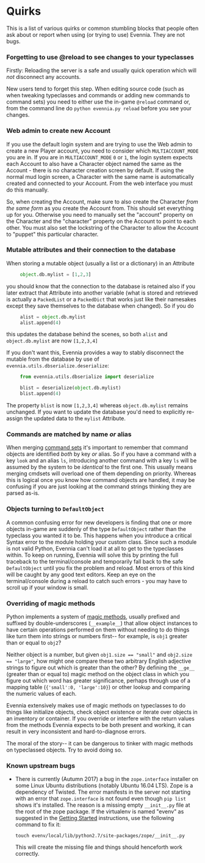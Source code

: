 # Quirks


This is a list of various quirks or common stumbling blocks that people often ask about or report
when using (or trying to use) Evennia. They are not bugs.

### Forgetting to use @reload to see changes to your typeclasses

Firstly: Reloading the server is a safe and usually quick operation which will *not* disconnect any
accounts.

New users tend to forget this step. When editing source code (such as when tweaking typeclasses and
commands or adding new commands to command sets) you need to either use the in-game `@reload`
command or, from the command line do `python evennia.py reload` before you see your changes.

### Web admin to create new Account

If you use the default login system and are trying to use the Web admin to create a new Player
account, you need to consider which `MULTIACCOUNT_MODE` you are in. If you are in
`MULTIACCOUNT_MODE` `0` or `1`, the login system expects each Account to also have a Character
object named the same as the Account - there is no character creation screen by default. If using
the normal mud login screen, a Character with the same name is automatically created and connected
to your Account. From the web interface you must do this manually.

So, when creating the Account, make sure to also create the Character *from the same form* as you
create the Account from. This should set everything up for you. Otherwise you need to manually set
the "account" property on the Character and the "character" property on the Account to point to each
other. You must also set the lockstring of the Character to allow the Account to "puppet" this
particular character.

### Mutable attributes and their connection to the database

When storing a mutable object (usually a list or a dictionary) in an Attribute

```python
     object.db.mylist = [1,2,3] 
```

you should know that the connection to the database is retained also if you later extract that
Attribute into another variable (what is stored and retrieved is actually a `PackedList` or a
`PackedDict` that works just like their namesakes except they save themselves to the database when
changed). So if you do

```python
     alist = object.db.mylist
     alist.append(4)
```

this updates the database behind the scenes, so both `alist` and `object.db.mylist` are now
`[1,2,3,4]`

If you don't want this, Evennia provides a way to stably disconnect the mutable from the database by
use of `evennia.utils.dbserialize.deserialize`:

```python
     from evennia.utils.dbserialize import deserialize

     blist = deserialize(object.db.mylist)
     blist.append(4)
```

The property `blist` is now `[1,2,3,4]` whereas `object.db.mylist` remains unchanged. If you want to
update the database you'd need to explicitly re-assign the updated data to the `mylist` Attribute.

### Commands are matched by name *or* alias

When merging [command sets](Component/Commands) it's important to remember that command objects are identified
*both* by key *or* alias. So if you have a command with a key `look` and an alias `ls`, introducing
another command with a key `ls` will be assumed by the system to be *identical* to the first one.
This usually means merging cmdsets will overload one of them depending on priority. Whereas this is
logical once you know how command objects are handled, it may be confusing if you are just looking
at the command strings thinking they are parsed as-is.

### Objects turning to `DefaultObject`

A common confusing error for new developers is finding that one or more objects in-game are suddenly
of the type `DefaultObject` rather than the typeclass you wanted it to be. This happens when you
introduce a critical Syntax error to the module holding your custom class. Since such a module is
not valid Python, Evennia can't load it at all to get to the typeclasses within. To keep on running,
Evennia will solve this by printing the full traceback to the terminal/console and temporarily fall
back to the safe `DefaultObject` until you fix the problem and reload. Most errors of this kind will
be caught by any good text editors. Keep an eye on the terminal/console during a reload to catch
such errors - you may have to scroll up if your window is small.

### Overriding of magic methods

Python implements a system of [magic
methods](https://docs.python.org/3/reference/datamodel.html#emulating-container-types), usually
prefixed and suffixed by double-underscores (`__example__`) that allow object instances to have
certain operations performed on them without needing to do things like turn them into strings or
numbers first-- for example, is `obj1` greater than or equal to `obj2`?

Neither object is a number, but given `obj1.size == "small"` and `obj2.size == "large"`, how might
one compare these two arbitrary English adjective strings to figure out which is greater than the
other? By defining the `__ge__` (greater than or equal to) magic method on the object class in which
you figure out which word has greater significance, perhaps through use of a mapping table
(`{'small':0, 'large':10}`) or other lookup and comparing the numeric values of each.

Evennia extensively makes use of magic methods on typeclasses to do things like initialize objects,
check object existence or iterate over objects in an inventory or container. If you override or
interfere with the return values from the methods Evennia expects to be both present and working, it
can result in very inconsistent and hard-to-diagnose errors.

The moral of the story-- it can be dangerous to tinker with magic methods on typeclassed objects.
Try to avoid doing so.

### Known upstream bugs

- There is currently (Autumn 2017) a bug in the `zope.interface` installer on some Linux Ubuntu
distributions (notably Ubuntu 16.04 LTS). Zope is a dependency of Twisted. The error manifests in
the server not starting with an error that `zope.interface` is not found even though `pip list`
shows it's installed. The reason is a missing empty `__init__.py` file at the root of the zope
package. If the virtualenv is named "evenv" as suggested in the [Getting Started](Setup/Getting-Started)
instructions, use the following command to fix it:

    ```shell
    touch evenv/local/lib/python2.7/site-packages/zope/__init__.py
    ```

    This will create the missing file and things should henceforth work correctly.